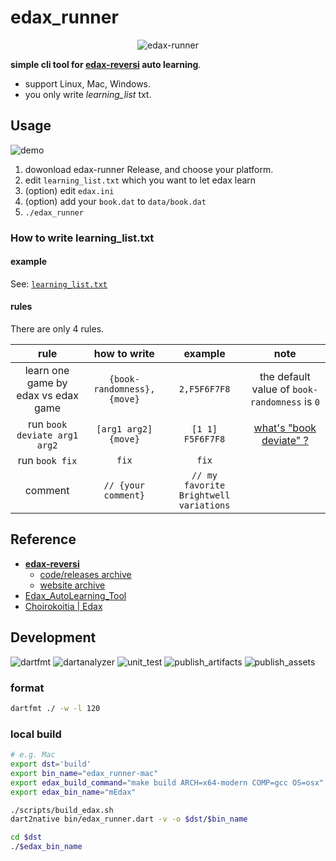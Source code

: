 # edax_runner
<p align="center">
<img src="https://github.com/sensuikan1973/edax_runner/blob/main/resources/logo.png?raw=true" alt="edax-runner" />
</p>

**simple cli tool for [edax-reversi](https://github.com/abulmo/edax-reversi) auto learning**.

- support Linux, Mac, Windows.
- you only write _learning_list_ txt.

## Usage
![demo](https://github.com/sensuikan1973/edax_runner/blob/main/resources/use_image.gif)

1. dowonload edax-runner Release, and choose your platform.
2. edit `learning_list.txt` which you want to let edax learn
3. (option) edit `edax.ini`
4. (option) add your `book.dat` to `data/book.dat`
5. `./edax_runner`

### How to write learning_list.txt
#### example
See: [`learning_list.txt`](https://github.com/sensuikan1973/edax_runner/blob/main/resources/learning_list.txt)

#### rules
There are only 4 rules.

| rule | how to write | example | note |
| :---: | :---: | :---: | :---: |
| learn one game by edax vs edax game | `{book-randomness},{move}` | `2,F5F6F7F8` | the default value of `book-randomness` is `0` |
| run `book deviate arg1 arg2` | `[arg1 arg2] {move}` | `[1 1] F5F6F7F8` | [what's "book deviate" ?](https://github.com/abulmo/edax-reversi/blob/01899aecce8bc780517149c80f178fb478a17a0b/src/book.c#L934-L949) |
| run `book fix` | `fix` | `fix` | |
| comment | `// {your comment}` | `// my favorite Brightwell variations` | |

## Reference
- **[edax-reversi](https://github.com/abulmo/edax-reversi)**
  - [code/releases archive](https://code.google.com/archive/p/edax-reversi/downloads)
  - [website archive](https://archive.is/KshiN)
- [Edax_AutoLearning_Tool](https://github.com/sensuikan1973/Edax_AutoLearning_Tool)
- [Choirokoitia | Edax](https://choi.lavox.net/edax/start)

## Development
![dartfmt](https://github.com/sensuikan1973/edax_runner/workflows/dartfmt/badge.svg?event=push)
![dartanalyzer](https://github.com/sensuikan1973/edax_runner/workflows/dartanalyzer/badge.svg?event=push)
![unit_test](https://github.com/sensuikan1973/edax_runner/workflows/unit_test/badge.svg?event=push)
![publish_artifacts](https://github.com/sensuikan1973/edax_runner/workflows/publish_artifacts/badge.svg?event=push)
![publish_assets](https://github.com/sensuikan1973/edax_runner/workflows/publish_assets/badge.svg)

### format
```sh
dartfmt ./ -w -l 120
```

### local build
```sh
# e.g. Mac
export dst='build'
export bin_name="edax_runner-mac"
export edax_build_command="make build ARCH=x64-modern COMP=gcc OS=osx"
export edax_bin_name="mEdax"

./scripts/build_edax.sh
dart2native bin/edax_runner.dart -v -o $dst/$bin_name

cd $dst
./$edax_bin_name
```
